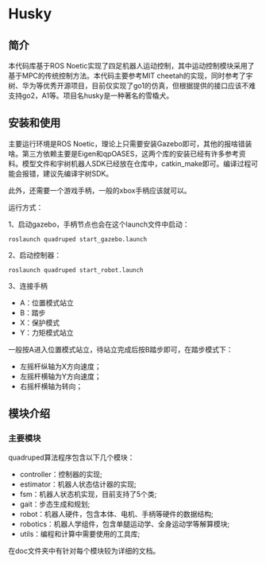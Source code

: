# Husky

## 简介

本代码库基于ROS Noetic实现了四足机器人运动控制，其中运动控制模块采用了基于MPC的传统控制方法。本代码主要参考MIT cheetah的实现，同时参考了宇树、华为等优秀开源项目，目前仅实现了go1的仿真，但根据提供的接口应该不难支持go2，A1等。项目名husky是一种著名的雪橇犬。

## 安装和使用

主要运行环境是ROS Noetic，理论上只需要安装Gazebo即可，其他的报啥错装啥。第三方依赖主要是Eigen和qpOASES，这两个库的安装已经有许多参考资料。模型文件和宇树机器人SDK已经放在仓库中，catkin_make即可。编译过程可能会报错，建议先编译宇树SDK。

此外，还需要一个游戏手柄，一般的xbox手柄应该就可以。

运行方式：

1、启动gazebo，手柄节点也会在这个launch文件中启动：

```shell
roslaunch quadruped start_gazebo.launch 
```

2、启动控制器：

```shell
roslaunch quadruped start_robot.launch
```

3、连接手柄

* A：位置模式站立
* B：踏步
* X：保护模式
* Y：力矩模式站立

一般按A进入位置模式站立，待站立完成后按B踏步即可，在踏步模式下：

* 左摇杆纵轴为X方向速度；
* 左摇杆横轴为Y方向速度；
* 右摇杆横轴为转向；

## 模块介绍

### 主要模块

quadruped算法程序包含以下几个模块：

* controller：控制器的实现;
* estimator：机器人状态估计器的实现;
* fsm：机器人状态机实现，目前支持了5个类;
* gait：步态生成和规划;
* robot：机器人硬件，包含本体、电机、手柄等硬件的数据结构;
* robotics：机器人学组件，包含单腿运动学、全身运动学等解算模块;
* utils：编程和计算中需要使用的工具库;

在doc文件夹中有针对每个模块较为详细的文档。

